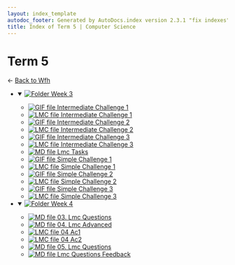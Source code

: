 ```yaml
---
layout: index_template
autodoc_footer: Generated by AutoDocs.index version 2.3.1 "fix indexes" ⓒ Starwort, 2020
title: Index of Term 5 | Computer Science
---
```


# **Term 5**

← [Back to Wfh](..)

- <details open><summary><a href='./week_3'><img title='Folder' src='https://starwort.github.io/computer-science/icon-folder.png'> Week 3</a></summary>

  - [![GIF file](https://img.icons8.com/windows/512/03dac6/image-document.png) Intermediate Challenge 1](./week_3/intermediate_challenge_1.gif)
  - [![LMC file](https://starwort.github.io/computer-science/icon-lmc.png) Intermediate Challenge 1](./week_3/intermediate_challenge_1.lmc)
  - [![GIF file](https://img.icons8.com/windows/512/03dac6/image-document.png) Intermediate Challenge 2](./week_3/intermediate_challenge_2.gif)
  - [![LMC file](https://starwort.github.io/computer-science/icon-lmc.png) Intermediate Challenge 2](./week_3/intermediate_challenge_2.lmc)
  - [![GIF file](https://img.icons8.com/windows/512/03dac6/image-document.png) Intermediate Challenge 3](./week_3/intermediate_challenge_3.gif)
  - [![LMC file](https://starwort.github.io/computer-science/icon-lmc.png) Intermediate Challenge 3](./week_3/intermediate_challenge_3.lmc)
  - [![MD file](https://img.icons8.com/windows/512/03dac6/regular-document.png) Lmc Tasks](./week_3/lmc_tasks.html)
  - [![GIF file](https://img.icons8.com/windows/512/03dac6/image-document.png) Simple Challenge 1](./week_3/simple_challenge_1.gif)
  - [![LMC file](https://starwort.github.io/computer-science/icon-lmc.png) Simple Challenge 1](./week_3/simple_challenge_1.lmc)
  - [![GIF file](https://img.icons8.com/windows/512/03dac6/image-document.png) Simple Challenge 2](./week_3/simple_challenge_2.gif)
  - [![LMC file](https://starwort.github.io/computer-science/icon-lmc.png) Simple Challenge 2](./week_3/simple_challenge_2.lmc)
  - [![GIF file](https://img.icons8.com/windows/512/03dac6/image-document.png) Simple Challenge 3](./week_3/simple_challenge_3.gif)
  - [![LMC file](https://starwort.github.io/computer-science/icon-lmc.png) Simple Challenge 3](./week_3/simple_challenge_3.lmc)

  </details>
- <details open><summary><a href='./week_4'><img title='Folder' src='https://starwort.github.io/computer-science/icon-folder.png'> Week 4</a></summary>

  - [![MD file](https://img.icons8.com/windows/512/03dac6/regular-document.png) 03. Lmc Questions](./week_4/03._lmc_questions.html)
  - [![MD file](https://img.icons8.com/windows/512/03dac6/regular-document.png) 04. Lmc Advanced](./week_4/04._lmc_advanced.html)
  - [![LMC file](https://starwort.github.io/computer-science/icon-lmc.png) 04 Ac1](./week_4/04_ac1.lmc)
  - [![LMC file](https://starwort.github.io/computer-science/icon-lmc.png) 04 Ac2](./week_4/04_ac2.lmc)
  - [![MD file](https://img.icons8.com/windows/512/03dac6/regular-document.png) 05. Lmc Questions](./week_4/05._lmc_questions.html)
  - [![MD file](https://img.icons8.com/windows/512/03dac6/regular-document.png) Lmc Questions Feedback](./week_4/lmc_questions_feedback.html)

  </details>
